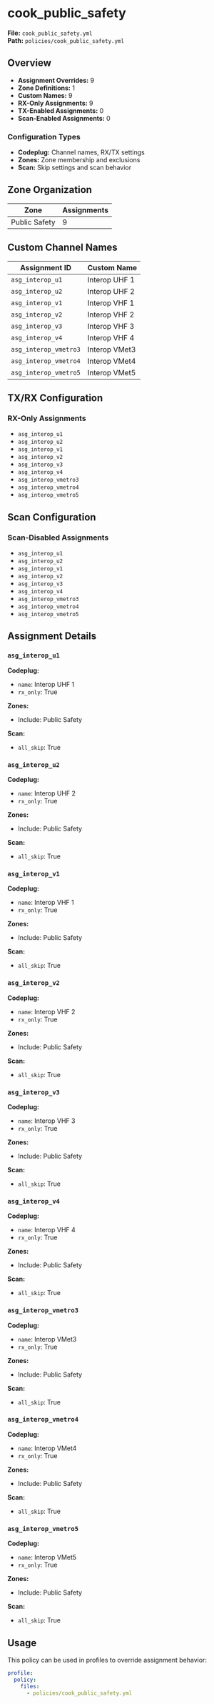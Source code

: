 # cook_public_safety

**File:** `cook_public_safety.yml`  
**Path:** `policies/cook_public_safety.yml`  

## Overview

- **Assignment Overrides:** 9
- **Zone Definitions:** 1
- **Custom Names:** 9
- **RX-Only Assignments:** 9
- **TX-Enabled Assignments:** 0
- **Scan-Enabled Assignments:** 0

### Configuration Types

- **Codeplug:** Channel names, RX/TX settings
- **Zones:** Zone membership and exclusions
- **Scan:** Skip settings and scan behavior

## Zone Organization

| Zone | Assignments |
|------|-------------|
| Public Safety | 9 |

## Custom Channel Names

| Assignment ID | Custom Name |
|---------------|-------------|
| `asg_interop_u1` | Interop UHF 1 |
| `asg_interop_u2` | Interop UHF 2 |
| `asg_interop_v1` | Interop VHF 1 |
| `asg_interop_v2` | Interop VHF 2 |
| `asg_interop_v3` | Interop VHF 3 |
| `asg_interop_v4` | Interop VHF 4 |
| `asg_interop_vmetro3` | Interop VMet3 |
| `asg_interop_vmetro4` | Interop VMet4 |
| `asg_interop_vmetro5` | Interop VMet5 |

## TX/RX Configuration

### RX-Only Assignments

- `asg_interop_u1`
- `asg_interop_u2`
- `asg_interop_v1`
- `asg_interop_v2`
- `asg_interop_v3`
- `asg_interop_v4`
- `asg_interop_vmetro3`
- `asg_interop_vmetro4`
- `asg_interop_vmetro5`

## Scan Configuration

### Scan-Disabled Assignments

- `asg_interop_u1`
- `asg_interop_u2`
- `asg_interop_v1`
- `asg_interop_v2`
- `asg_interop_v3`
- `asg_interop_v4`
- `asg_interop_vmetro3`
- `asg_interop_vmetro4`
- `asg_interop_vmetro5`

## Assignment Details

### `asg_interop_u1`

**Codeplug:**
- `name`: Interop UHF 1
- `rx_only`: True

**Zones:**
- Include: Public Safety

**Scan:**
- `all_skip`: True

### `asg_interop_u2`

**Codeplug:**
- `name`: Interop UHF 2
- `rx_only`: True

**Zones:**
- Include: Public Safety

**Scan:**
- `all_skip`: True

### `asg_interop_v1`

**Codeplug:**
- `name`: Interop VHF 1
- `rx_only`: True

**Zones:**
- Include: Public Safety

**Scan:**
- `all_skip`: True

### `asg_interop_v2`

**Codeplug:**
- `name`: Interop VHF 2
- `rx_only`: True

**Zones:**
- Include: Public Safety

**Scan:**
- `all_skip`: True

### `asg_interop_v3`

**Codeplug:**
- `name`: Interop VHF 3
- `rx_only`: True

**Zones:**
- Include: Public Safety

**Scan:**
- `all_skip`: True

### `asg_interop_v4`

**Codeplug:**
- `name`: Interop VHF 4
- `rx_only`: True

**Zones:**
- Include: Public Safety

**Scan:**
- `all_skip`: True

### `asg_interop_vmetro3`

**Codeplug:**
- `name`: Interop VMet3
- `rx_only`: True

**Zones:**
- Include: Public Safety

**Scan:**
- `all_skip`: True

### `asg_interop_vmetro4`

**Codeplug:**
- `name`: Interop VMet4
- `rx_only`: True

**Zones:**
- Include: Public Safety

**Scan:**
- `all_skip`: True

### `asg_interop_vmetro5`

**Codeplug:**
- `name`: Interop VMet5
- `rx_only`: True

**Zones:**
- Include: Public Safety

**Scan:**
- `all_skip`: True

## Usage

This policy can be used in profiles to override assignment behavior:

```yaml
profile:
  policy:
    files:
      - policies/cook_public_safety.yml
```
